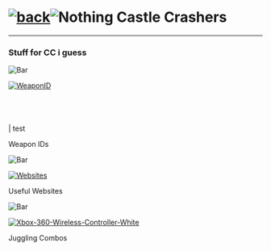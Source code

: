 # [![back](https://cdn.discordapp.com/emojis/887168885747511396?size=32)](https://dxrpy.github.io/Dxrpys-Garbage-Website)![`Nothing`](https://cdn.discordapp.com/attachments/584355797366997002/889386862916014090/nothing.png) Castle Crashers

---

### Stuff for CC i guess

![`Bar`](https://cdn.discordapp.com/attachments/584355797366997002/889006586406772746/4M7IWwP.png)

[![`WeaponID`](https://user-images.githubusercontent.com/64295233/136686614-21ef83d4-40bd-406a-bede-29dd1ca9f882.png)](https://dxrpy.github.io/Dxrpys-Garbage-Website/castlecrashers/weapons) <br><br><br><br><br>| test

Weapon IDs

![`Bar`](https://cdn.discordapp.com/attachments/584355797366997002/889006586406772746/4M7IWwP.png)

[![`Websites`](https://user-images.githubusercontent.com/64295233/136686774-0bc3bed0-10ae-422d-81e5-a9f3fbbe3209.png)](https://dxrpy.github.io/Dxrpys-Garbage-Website/castlecrashers/websites)

Useful Websites

![`Bar`](https://cdn.discordapp.com/attachments/584355797366997002/889006586406772746/4M7IWwP.png)

[![Xbox-360-Wireless-Controller-White](https://user-images.githubusercontent.com/64295233/139616117-fe90848c-4276-4fa8-ba9d-1c46f39fac19.png)](https://dxrpy.github.io/Dxrpys-Garbage-Website/castlecrashers/juggles)

Juggling Combos


